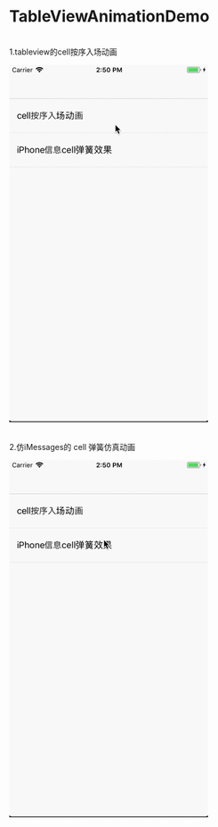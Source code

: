 # TableViewAnimationDemo
<br>1.tableview的cell按序入场动画</br>

![image](https://github.com/cailianqing/TableViewAnimationDemo/blob/master/TableViewAnimationDemo/tableviewDemoOne.gif) 

<br>2.仿iMessages的 cell 弹簧仿真动画</br>

![image](https://github.com/cailianqing/TableViewAnimationDemo/blob/master/TableViewAnimationDemo/tableviewDemoTwo.gif) 
